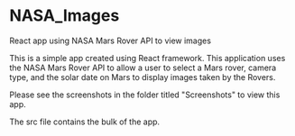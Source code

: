 # NASA_Images
React app using NASA Mars Rover API to view images

This is a simple app created using React framework. This application uses the NASA Mars Rover API to allow a user to select a Mars rover, camera type, and the solar date on Mars to display images taken by the Rovers.

Please see the screenshots in the folder titled "Screenshots" to view this app.

The src file contains the bulk of the app.

